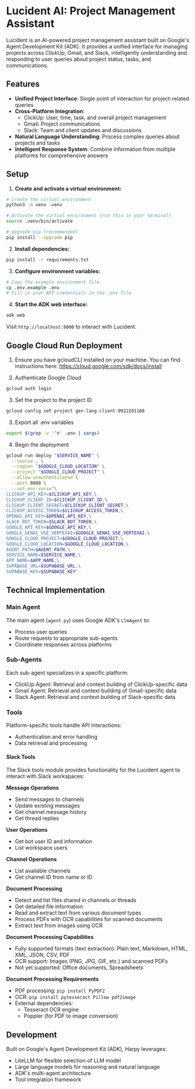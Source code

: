 # Lucident AI: Project Management Assistant

Lucident is an AI-powered project management assistant built on Google's Agent Development Kit (ADK). It provides a unified interface for managing projects across ClickUp, Gmail, and Slack, intelligently understanding and responding to user queries about project status, tasks, and communications.

## Features

- **Unified Project Interface**: Single point of interaction for project-related queries
- **Cross-Platform Integration**: 
  - ClickUp: User, time, task, and overall project management
  - Gmail: Project communications
  - Slack: Team and client updates and discussions
- **Natural Language Understanding**: Process complex queries about projects and tasks
- **Intelligent Response System**: Combine information from multiple platforms for comprehensive answers


## Setup

1. **Create and activate a virtual environment:**
```bash
# Create the virtual environment
python3 -m venv .venv

# Activate the virtual environment (run this in your terminal)
source .venv/bin/activate

# Upgrade pip (recommended)
pip install --upgrade pip
```

2. **Install dependencies:**
```bash
pip install -r requirements.txt
```

3. **Configure environment variables:**
```bash
# Copy the example environment file
cp .env.example .env
# Fill in your API credentials in the .env file
```

4. **Start the ADK web interface:**
```bash
adk web
```

Visit `http://localhost:8000` to interact with Lucident.

## Google Cloud Run Deployment

1. Ensure you have gcloudCLI installed on your machine. You can find instructions here: https://cloud.google.com/sdk/docs/install

2. Authenticate Google Cloud
```bash
gcloud auth login
```

3. Set the project to the project ID
```bash
gcloud config set project gen-lang-client-0922281168
```

3. Export all .env variables
```bash
export $(grep -v '^#' .env | xargs)
```

4. Begin the deployment
```bash
gcloud run deploy "$SERVICE_NAME" \
  --source . \
  --region "$GOOGLE_CLOUD_LOCATION" \
  --project "$GOOGLE_CLOUD_PROJECT" \
  --allow-unauthenticated \
  --port 8080 \
  --set-env-vars="\
CLICKUP_API_KEY=$CLICKUP_API_KEY,\
CLICKUP_CLIENT_ID=$CLICKUP_CLIENT_ID,\
CLICKUP_CLIENT_SECRET=$CLICKUP_CLIENT_SECRET,\
CLICKUP_ACCESS_TOKEN=$CLICKUP_ACCESS_TOKEN,\
OPENAI_API_KEY=$OPENAI_API_KEY,\
SLACK_BOT_TOKEN=$SLACK_BOT_TOKEN,\
GOOGLE_API_KEY=$GOOGLE_API_KEY,\
GOOGLE_GENAI_USE_VERTEXAI=$GOOGLE_GENAI_USE_VERTEXAI,\
GOOGLE_CLOUD_PROJECT=$GOOGLE_CLOUD_PROJECT,\
GOOGLE_CLOUD_LOCATION=$GOOGLE_CLOUD_LOCATION,\
AGENT_PATH=$AGENT_PATH,\
SERVICE_NAME=$SERVICE_NAME,\
APP_NAME=$APP_NAME,\
SUPABASE_URL=$SUPABASE_URL,\
SUPABASE_KEY=$SUPABASE_KEY"
```

## Technical Implementation

### Main Agent
The main agent (`agent.py`) uses Google ADK's `LlmAgent` to:
- Process user queries
- Route requests to appropriate sub-agents
- Coordinate responses across platforms

### Sub-Agents
Each sub-agent specializes in a specific platform:
- ClickUp Agent: Retrieval and context building of ClickUp-specific data
- Gmail Agent: Retrieval and context building of Gmail-specific data
- Slack Agent: Retrieval and context building of Slack-specific data

### Tools
Platform-specific tools handle API interactions:
- Authentication and error handling
- Data retrieval and processing

#### Slack Tools
The Slack tools module provides functionality for the Lucident agent to interact with Slack workspaces:

**Message Operations**
- Send messages to channels
- Update existing messages
- Get channel message history
- Get thread replies

**User Operations**
- Get bot user ID and information
- List workspace users

**Channel Operations**
- List available channels
- Get channel ID from name or ID

**Document Processing**
- Detect and list files shared in channels or threads
- Get detailed file information
- Read and extract text from various document types
- Process PDFs with OCR capabilities for scanned documents
- Extract text from images using OCR

**Document Processing Capabilities**
- Fully supported formats (text extraction): Plain text, Markdown, HTML, XML, JSON, CSV, PDF
- OCR support: Images (PNG, JPG, GIF, etc.) and scanned PDFs
- Not yet supported: Office documents, Spreadsheets

**Document Processing Requirements**
- PDF processing: `pip install PyPDF2`
- OCR: `pip install pytesseract Pillow pdf2image`
- External dependencies:
  - Tesseract OCR engine
  - Poppler (for PDF to image conversion)

## Development

Built on Google's Agent Development Kit (ADK), Harpy leverages:
- LiteLLM for flexible selection of LLM model
- Large language models for reasoning and natural language
- ADK's multi-agent architecture
- Tool integration framework